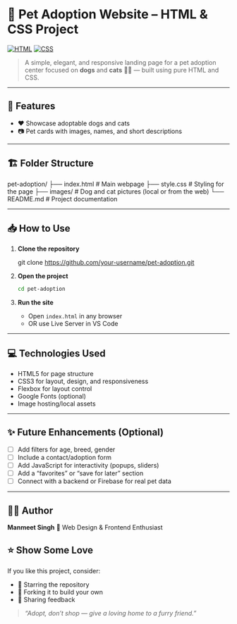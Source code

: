 
# 🐾 Pet Adoption Website – HTML & CSS Project

[![HTML](https://img.shields.io/badge/HTML-5-orange?logo=html5)](https://developer.mozilla.org/en-US/docs/Web/HTML)
[![CSS](https://img.shields.io/badge/CSS-3-blue?logo=css3)](https://developer.mozilla.org/en-US/docs/Web/CSS)


> A simple, elegant, and responsive landing page for a pet adoption center focused on **dogs** and **cats** 🐶🐱 — built using pure HTML and CSS.

---

## 🌟 Features

- ❤️ Showcase adoptable dogs and cats
- 📷 Pet cards with images, names, and short descriptions
---



## 🏗️ Folder Structure



pet-adoption/
├── index.html         # Main webpage
├── style.css          # Styling for the page
├── images/            # Dog and cat pictures (local or from the web)
└── README.md          # Project documentation


---

## 📥 How to Use

1. **Clone the repository**
 
   git clone https://github.com/your-username/pet-adoption.git


2. **Open the project**

   ```bash
   cd pet-adoption
   ```

3. **Run the site**

   * Open `index.html` in any browser
   * OR use Live Server in VS Code

---

## 💻 Technologies Used

* HTML5 for page structure
* CSS3 for layout, design, and responsiveness
* Flexbox for layout control
* Google Fonts (optional)
* Image hosting/local assets

---

## ✨ Future Enhancements (Optional)

* [ ] Add filters for age, breed, gender
* [ ] Include a contact/adoption form
* [ ] Add JavaScript for interactivity (popups, sliders)
* [ ] Add a “favorites” or “save for later” section
* [ ] Connect with a backend or Firebase for real pet data

---

## 👨‍💻 Author

**Manmeet Singh**
🐾 Web Design & Frontend Enthusiast


## ⭐️ Show Some Love

If you like this project, consider:

* 🌟 Starring the repository
* 🍴 Forking it to build your own
* 💬 Sharing feedback

> *“Adopt, don’t shop — give a loving home to a furry friend.”*


